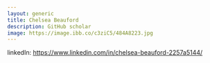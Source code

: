 ```yaml
---
layout: generic
title: Chelsea Beauford
description: GitHub scholar
image: https://image.ibb.co/c3ziC5/484A8223.jpg
---
```


linkedIn: https://www.linkedin.com/in/chelsea-beauford-2257a5144/ 
